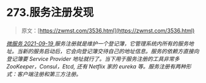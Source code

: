 <!--yml
category: 未分类
date: 0001-01-01 00:00:00
-->

# 273.服务注册发现

> 原文：[https://zwmst.com/3536.html](https://zwmst.com/3536.html)

   [ *微服务* ](https://zwmst.com/%e5%be%ae%e6%9c%8d%e5%8a%a1)*[ <time datetime="2021-09-19T21:07:17+08:00"> 2021-09-19 </time> ](https://zwmst.com/3536.html)  服务注册就是维护一个登记簿，它管理系统内所有的服务地址。当新的服务启动后，它会向登记簿交待自己的地址信息。服务的依赖方直接向登记簿要 Service Provider 地址就行了。当下用于服务注册的工具非常多 ZooKeeper，Consul，Etcd, 还有 Netflix 家的 eureka 等。服务注册有两种形式：客户端注册和第三方注册。*